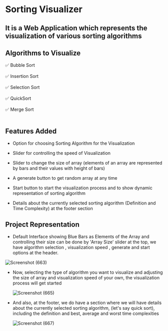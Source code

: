 # Sorting Visualizer

## It is a Web Application which represents the visualization of  various sorting algorithms
## Algorithms to Visualize
:white_check_mark:  Bubble Sort<br><br>
:white_check_mark:  Insertion Sort<br><br>
:white_check_mark:  Selection Sort<br><br>
:white_check_mark:  QuickSort <br><br>
:white_check_mark:  Merge Sort<br><br>

## Features Added
                                                        
-	Option for choosing Sorting Algorithm for the Visualization
      
-	Slider for controlling the speed of Visualization
                                                    
-	Slider to change the size of array (elements of an array are represented by bars and their values with height of bars)
                                                     
-	A generate button to get random array at any time
                                                                  
-	Start button to start the visualization process and to show dynamic representation of sorting algorithm
                                                             
-	Details about the currently selected sorting algorithm (Definition and Time Complexity) at the footer section

## Project Representation

- Default Interface showing Blue Bars as Elements of the Array and controlling their size can be done by 'Array Size' slider at the top,
  we have algorithm selection , visualization speed , generate and start options at the header.

![Screenshot (663)](https://user-images.githubusercontent.com/101920807/212705702-8a42a007-c42b-4964-9769-1f83dd30f574.png)





- Now, selecting the type of algorithm you want to visualize and adjusting the size of array and visualization speed of your own, the 
  visualization process will get started
  
  ![Screenshot (665)](https://user-images.githubusercontent.com/101920807/212707453-9e43fc8e-2a40-4928-9cf1-2d551f9806bd.png)





- And also, at the footer, we do have a section where we will have details about the currently selected sorting algorithm, 
  (let's say quick sort), including the definition and best, average and worst time complexities
  
  ![Screenshot (667)](https://user-images.githubusercontent.com/101920807/212708064-f490d47d-d933-4dc4-a61d-bf61a13d2d08.png)


